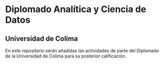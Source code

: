 # Diplomado Analítica y Ciencia de Datos
## Universidad de Colima
En este repositorio serán añadidas las actividades de parte del Diplomado de la Universidad de Colima para su posterior calificación.
